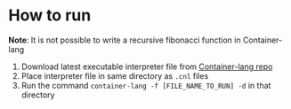 # How to run

**Note**: It is not possible to write a recursive fibonacci function in Container-lang

1. Download latest executable interpreter file from [Container-lang repo](https://github.com/odddollar/Container-lang)
2. Place interpreter file in same directory as ```.cnl``` files
3. Run the command ```container-lang -f [FILE_NAME_TO_RUN] -d``` in that directory
